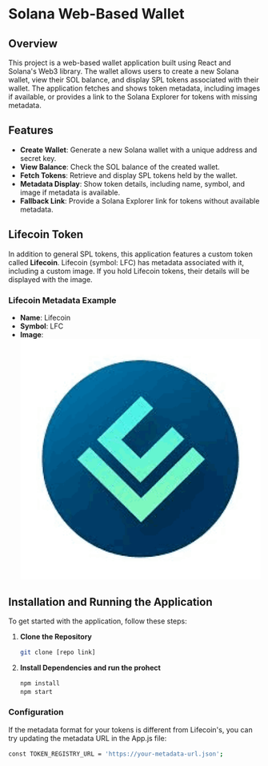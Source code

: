 # Solana Web-Based Wallet

## Overview

This project is a web-based wallet application built using React and Solana's Web3 library. The wallet allows users to create a new Solana wallet, view their SOL balance, and display SPL tokens associated with their wallet. The application fetches and shows token metadata, including images if available, or provides a link to the Solana Explorer for tokens with missing metadata.

## Features

- **Create Wallet**: Generate a new Solana wallet with a unique address and secret key.
- **View Balance**: Check the SOL balance of the created wallet.
- **Fetch Tokens**: Retrieve and display SPL tokens held by the wallet.
- **Metadata Display**: Show token details, including name, symbol, and image if metadata is available.
- **Fallback Link**: Provide a Solana Explorer link for tokens without available metadata.

## Lifecoin Token

In addition to general SPL tokens, this application features a custom token called **Lifecoin**. Lifecoin (symbol: LFC) has metadata associated with it, including a custom image. If you hold Lifecoin tokens, their details will be displayed with the image.

### Lifecoin Metadata Example

- **Name**: Lifecoin
- **Symbol**: LFC
- **Image**: ![Lifecoin Image](https://raw.githubusercontent.com/SUNIDHI-JAIN125/MetaData-Token/main/lifecoin%20.png)

## Installation and Running the Application

To get started with the application, follow these steps:

1. **Clone the Repository**

   ```bash
   git clone [repo link]

2. **Install Dependencies and run the prohect**

   ```bash
   npm install
   npm start

 ### Configuration
 If the metadata format for your tokens is different from Lifecoin's, you can try  updating the metadata URL in the App.js file:
 
   ```bash
   const TOKEN_REGISTRY_URL = 'https://your-metadata-url.json';
    
